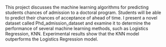 This project discusses the machine learning algorithms for predicting students chances of admission to a doctoral program. Students will be able to predict their chances of acceptance of ahead of time. I present a novel dataset called Phd_admission_dataset and examine it to determine the performance of several machine learning methods, such as Logistics Regression, KNN. Experimental results show that the KNN model outperforms the Logistics Regression model.
